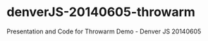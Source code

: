 denverJS-20140605-throwarm
==========================

Presentation and Code for Throwarm Demo - Denver JS 20140605 
